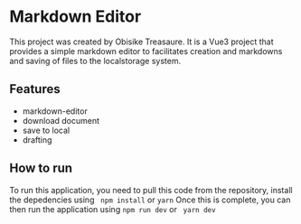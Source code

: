 # Markdown Editor
This project was created by Obisike Treasaure. It is a Vue3 project that provides a simple markdown editor to facilitates creation and markdowns and saving of files to the localstorage system.

## Features
- markdown-editor
- download document
- save to local
- drafting

## How to run
To run this application, you need to pull this code from the repository, install the depedencies using
``` npm install``` or ``` yarn ```
Once this is complete, you can then run the application using
``` npm run dev ``` or ``` yarn dev```
